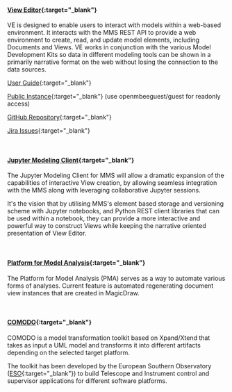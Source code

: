 #### [View Editor](https://github.com/Open-MBEE/ve){:target="_blank"}

VE is designed to enable users to interact with models within a web-based environment. It interacts with the MMS REST API to provide a web environment to create, read, and update model elements, including Documents and Views. VE works in conjunction with the various Model Development Kits so data in different modeling tools can be shown in a primarily narrative format on the web without losing the connection to the data sources.

[User Guide](https://github.com/Open-MBEE/ve/blob/develop/Documents/ViewEditorUserGuide.pdf){:target="_blank"}

[Public Instance](https://mms.openmbee.org){:target="_blank"} (use openmbeeguest/guest for readonly access)

[GitHub Repository](https://github.com/Open-MBEE/ve){:target="_blank"}

[Jira Issues](https://openmbee.atlassian.net/browse/VE){:target="_blank"}

<br>

#### [Jupyter Modeling Client](https://github.com/Open-MBEE/jupyter-mdk){:target="_blank"}

The Jupyter Modeling Client for MMS will allow a dramatic expansion of the capabilities of interactive View creation, by allowing seamless integration with the MMS along with leveraging collaborative Jupyter sessions.

It's the vision that by utilising MMS's element based storage and versioning scheme with Jupyter notebooks, and Python REST client libraries that can be used within a notebook, they can provide a more interactive and powerful way to construct Views while keeping the narrative oriented presentation of View Editor.

<br>

#### [Platform for Model Analysis](https://github.com/Open-MBEE/pma){:target="_blank"}

The Platform for Model Analysis (PMA) serves as a way to automate various forms of analyses. Current feature is automated regenerating document view instances that are created in MagicDraw.

<br>

#### [COMODO](https://github.com/Open-MBEE/Comodo){:target="_blank"}

COMODO is a model transformation toolkit based on Xpand/Xtend that takes as input a UML model and transforms it into different artifacts depending on the selected target platform.

The toolkit has been developed by the European Southern Observatory ([ESO](https://www.eso.org){:target="_blank"}) to build Telescope and Instrument control and supervisor applications for different software platforms.
